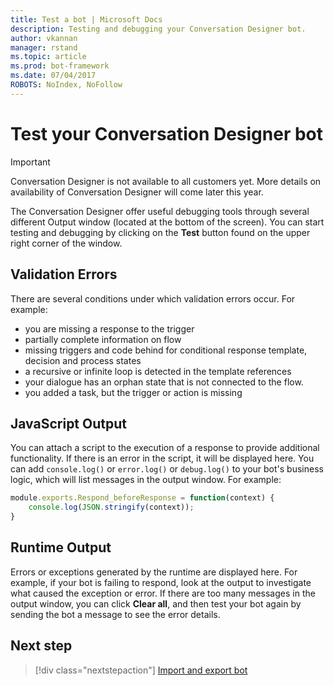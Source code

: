 ```yaml
---
title: Test a bot | Microsoft Docs
description: Testing and debugging your Conversation Designer bot.
author: vkannan
manager: rstand
ms.topic: article
ms.prod: bot-framework
ms.date: 07/04/2017
ROBOTS: NoIndex, NoFollow
---
```


# Test your Conversation Designer bot
> [!IMPORTANT]
> Conversation Designer is not available to all customers yet. More details on
> availability of Conversation Designer will come later this year.

The Conversation Designer offer useful debugging tools through several different Output window (located at the bottom of the screen). You can start testing and debugging by clicking on the **Test** button found on the upper right corner of the window. 

## Validation Errors
There are several conditions under which validation errors occur. For example: 
- you are missing a response to the trigger 
- partially complete information on flow
- missing triggers and code behind for conditional response template, decision and process states
- a recursive or infinite loop is detected in the template references 
- your dialogue has an orphan state that is not connected to the flow.
- you added a task, but the trigger or action is missing 


## JavaScript Output
You can attach a script to the execution of a response to provide additional functionality. If there is an error in the script, it will be displayed here. You can add `console.log()` or `error.log()` or `debug.log()` to your bot's business logic, which will list messages in the output window. For example:

``` javascript
module.exports.Respond_beforeResponse = function(context) {
    console.log(JSON.stringify(context));
}
```

## Runtime Output
Errors or exceptions generated by the runtime are displayed here. For example, if your bot is failing to respond, look at the output to investigate what caused the exception or error. If there are too many messages in the output window, you can click **Clear all**, and then test your bot again by sending the bot a message to see the error details. 

## Next step
> [!div class="nextstepaction"]
> [Import and export bot](conversation-designer-export-import-bot.md)

